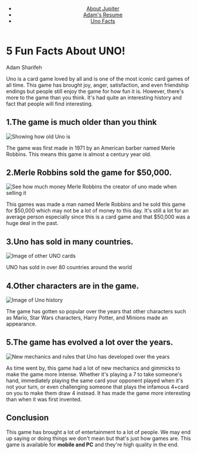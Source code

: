 <!Doctype html>
<html lang="en">
<head>
  <meta charset="utf-8">
  <title>Uno Facts</title>
</head>
<body>
<header>
  <nav>
    <ul>
      <li><a href="jupiter.html">About Jupiter</a></li>
      <li><a href="resume.html">Adam's Resume</a></li>
      <li><a href="uno.html">Uno Facts</a></li>
    </ul>
  </nav>
</header>
  <div>
  <h1>5 Fun Facts About UNO!</h1>
  <p>Adam Sharifeh</p>
  <p>Uno is a card game loved by all and is one of the most iconic card games of all time. This game has brought joy, anger, satisfaction, and even friendship endings but people still enjoy the game for how fun it is. However, there's more to the game than you think. It's had quite an interesting history and fact that people will find interesting.</p>
  </div>
<section>
    <h2>1.The game is much older than you think</h2>
    <img src="media/image4.png" alt="Showing how old Uno is">
    <p>The game was first made in 1971 by an American barber named Merle Robbins. This means this game is almost a century year old.</p>
    <h2>2.Merle Robbins sold the game for $50,000.</h2>
    <img src="media/image5.jpeg" alt="See how much money Merle Robbins the creator of uno made when selling it">
    <p>This games was made a man named Merle Robbins and he sold this game for $50,000 which may not be a lot of money to this day. It's still a lot for an average person especially since this is a card game and that $50,000 was a huge deal in the past.</p>
  </section> 
    
  <section>
    <h2>3.Uno has sold in many countries.</h2>
    <img src="media/image6.png" alt="Image of other UNO cards">
    <p>UNO has sold in over 80 countries around the world</p>
  </section>
  
  <section>
    <h2>4.Other characters are in the game.</h2>
    <img src="media/image7.jpeg" alt="Image of Uno history">
    <p> The game has gotten so popular over the years that other characters such as Mario, Star Wars characters, Harry Potter, and Minions made an appearance.</p>     
  </section>
  
  <section>
    <h2>5.The game has evolved a lot over the years.</h2>
    <img src="media/image8.png" alt="New mechanics and rules that Uno has developed over the years">
    <p>As time went by, this game had a lot of new mechanics and gimmicks to make the game more intense. Whether it's playing a 7 to take someone's hand, immediately playing the same card your opponent played when it's not your turn, or even challenging someone that plays the infamous 4+card on you to make them draw 4 instead. It has made the game more interesting than when it was first invented.</p>
  </section> 
  
  <h2>Conclusion</h2>
  <p>This game has brought a lot of entertainment to a lot of people. We may end up saying or doing things we don't mean but that's just how games are. This game is available for <strong>mobile and PC</strong> and they're high quality in the end.</p>
</body>
</html>
